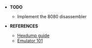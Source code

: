 * **TODO**
	* Implement the 8080 disassembler

* **REFERENCES** 
	* [Hexdump guide](https://www.suse.com/c/making-sense-hexdump/)
	* [Emulator 101](http://emulator101.com/)


